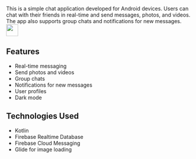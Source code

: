 This is a simple chat application developed for Android devices. Users can chat with their friends in real-time and send messages, photos, and videos. The app also supports group chats and notifications for new messages.<img src="https://github.com/blackcater/blackcater/raw/main/images/Hi.gif" height="32"/></h1>

## Features

- Real-time messaging
- Send photos and videos
- Group chats
- Notifications for new messages
- User profiles
- Dark mode

## Technologies Used

- Kotlin
- Firebase Realtime Database
- Firebase Cloud Messaging
- Glide for image loading


